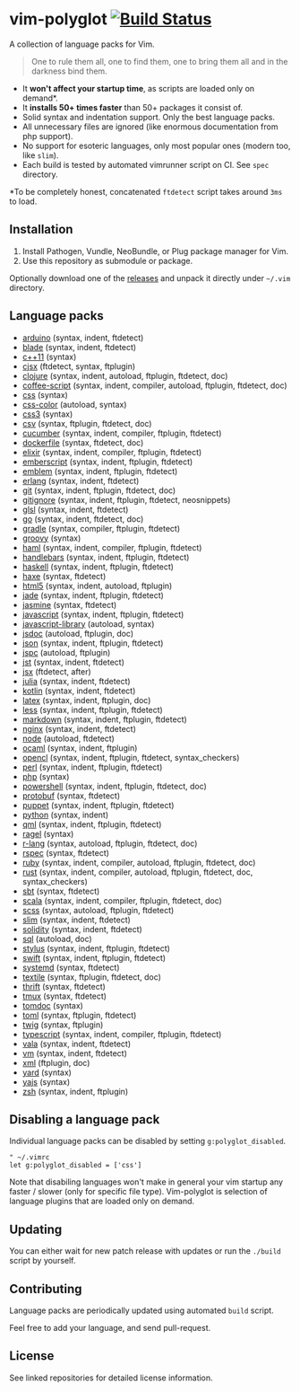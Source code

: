 # vim-polyglot [![Build Status](https://travis-ci.org/gisphm/vim-polyglot.svg)](https://travis-ci.org/gisphm/vim-polyglot)

A collection of language packs for Vim.

> One to rule them all, one to find them, one to bring them all and in the darkness bind them.

- It **won't affect your startup time**, as scripts are loaded only on demand\*.
- It **installs 50+ times faster** than 50+ packages it consist of.
- Solid syntax and indentation support. Only the best language packs.
- All unnecessary files are ignored (like enormous documentation from php support).
- No support for esoteric languages, only most popular ones (modern too, like `slim`).
- Each build is tested by automated vimrunner script on CI. See `spec` directory.

\*To be completely honest, concatenated `ftdetect` script takes around `3ms` to load.

## Installation

1. Install Pathogen, Vundle, NeoBundle, or Plug package manager for Vim.
2. Use this repository as submodule or package.

Optionally download one of the [releases](https://github.com/sheerun/vim-polyglot/releases) and unpack it directly under `~/.vim` directory.

## Language packs

- [arduino](https://github.com/sudar/vim-arduino-syntax) (syntax, indent, ftdetect)
- [blade](https://github.com/jwalton512/vim-blade) (syntax, indent, ftdetect)
- [c++11](https://github.com/octol/vim-cpp-enhanced-highlight) (syntax)
- [cjsx](https://github.com/mtscout6/vim-cjsx) (ftdetect, syntax, ftplugin)
- [clojure](https://github.com/guns/vim-clojure-static) (syntax, indent, autoload, ftplugin, ftdetect, doc)
- [coffee-script](https://github.com/kchmck/vim-coffee-script) (syntax, indent, compiler, autoload, ftplugin, ftdetect, doc)
- [css](https://github.com/JulesWang/css.vim) (syntax)
- [css-color](https://github.com/ap/vim-css-color) (autoload, syntax)
- [css3](https://github.com/hail2u/vim-css3-syntax) (syntax)
- [csv](https://github.com/chrisbra/csv.vim) (syntax, ftplugin, ftdetect, doc)
- [cucumber](https://github.com/tpope/vim-cucumber) (syntax, indent, compiler, ftplugin, ftdetect)
- [dockerfile](https://github.com/honza/dockerfile.vim) (syntax, ftdetect, doc)
- [elixir](https://github.com/elixir-lang/vim-elixir) (syntax, indent, compiler, ftplugin, ftdetect)
- [emberscript](https://github.com/heartsentwined/vim-ember-script) (syntax, indent, ftplugin, ftdetect)
- [emblem](https://github.com/heartsentwined/vim-emblem) (syntax, indent, ftplugin, ftdetect)
- [erlang](https://github.com/vim-erlang/vim-erlang-runtime) (syntax, indent, ftdetect)
- [git](https://github.com/tpope/vim-git) (syntax, indent, ftplugin, ftdetect, doc)
- [gitignore](https://github.com/gisphm/vim-gitignore) (syntax, indent, ftplugin, ftdetect, neosnippets)
- [glsl](https://github.com/tikhomirov/vim-glsl) (syntax, indent, ftdetect)
- [go](https://github.com/fatih/vim-go) (syntax, indent, ftdetect, doc)
- [gradle](https://github.com/gisphm/vim-gradle) (syntax, compiler, ftplugin, ftdetect)
- [groovy](https://github.com/vim-scripts/groovy.vim) (syntax)
- [haml](https://github.com/tpope/vim-haml) (syntax, indent, compiler, ftplugin, ftdetect)
- [handlebars](https://github.com/mustache/vim-mustache-handlebars) (syntax, indent, ftplugin, ftdetect)
- [haskell](https://github.com/neovimhaskell/haskell-vim) (syntax, indent, ftplugin, ftdetect)
- [haxe](https://github.com/yaymukund/vim-haxe) (syntax, ftdetect)
- [html5](https://github.com/othree/html5.vim) (syntax, indent, autoload, ftplugin)
- [jade](https://github.com/digitaltoad/vim-jade) (syntax, indent, ftplugin, ftdetect)
- [jasmine](https://github.com/glanotte/vim-jasmine) (syntax, ftdetect)
- [javascript](https://github.com/pangloss/vim-javascript) (syntax, indent, ftplugin, ftdetect)
- [javascript-library](https://github.com/othree/javascript-libraries-syntax.vim) (autoload, syntax)
- [jsdoc](https://github.com/heavenshell/vim-jsdoc) (autoload, ftplugin, doc)
- [json](https://github.com/elzr/vim-json) (syntax, indent, ftplugin, ftdetect)
- [jspc](https://github.com/othree/jspc.vim) (autoload, ftplugin)
- [jst](https://github.com/briancollins/vim-jst) (syntax, indent, ftdetect)
- [jsx](https://github.com/mxw/vim-jsx) (ftdetect, after)
- [julia](https://github.com/dcjones/julia-minimalist-vim) (syntax, indent, ftdetect)
- [kotlin](https://github.com/udalov/kotlin-vim) (syntax, indent, ftdetect)
- [latex](https://github.com/LaTeX-Box-Team/LaTeX-Box) (syntax, indent, ftplugin, doc)
- [less](https://github.com/groenewege/vim-less) (syntax, indent, ftplugin, ftdetect)
- [markdown](https://github.com/plasticboy/vim-markdown) (syntax, indent, ftplugin, ftdetect)
- [nginx](https://github.com/moskytw/nginx-contrib-vim) (syntax, indent, ftdetect)
- [node](https://github.com/moll/vim-node) (autoload, ftdetect)
- [ocaml](https://github.com/jrk/vim-ocaml) (syntax, indent, ftplugin)
- [opencl](https://github.com/petRUShka/vim-opencl) (syntax, indent, ftplugin, ftdetect, syntax_checkers)
- [perl](https://github.com/vim-perl/vim-perl) (syntax, indent, ftplugin, ftdetect)
- [php](https://github.com/StanAngeloff/php.vim) (syntax)
- [powershell](https://github.com/Persistent13/vim-ps1) (syntax, indent, ftplugin, ftdetect, doc)
- [protobuf](https://github.com/uarun/vim-protobuf) (syntax, ftdetect)
- [puppet](https://github.com/rodjek/vim-puppet) (syntax, indent, ftplugin, ftdetect)
- [python](https://github.com/mitsuhiko/vim-python-combined) (syntax, indent)
- [qml](https://github.com/peterhoeg/vim-qml) (syntax, indent, ftplugin, ftdetect)
- [ragel](https://github.com/jneen/ragel.vim) (syntax)
- [r-lang](https://github.com/jcfaria/Vim-R-plugin) (syntax, autoload, ftplugin, ftdetect, doc)
- [rspec](https://github.com/keith/rspec.vim) (syntax, ftdetect)
- [ruby](https://github.com/vim-ruby/vim-ruby) (syntax, indent, compiler, autoload, ftplugin, ftdetect, doc)
- [rust](https://github.com/rust-lang/rust.vim) (syntax, indent, compiler, autoload, ftplugin, ftdetect, doc, syntax_checkers)
- [sbt](https://github.com/derekwyatt/vim-sbt) (syntax, ftdetect)
- [scala](https://github.com/derekwyatt/vim-scala) (syntax, indent, compiler, ftplugin, ftdetect, doc)
- [scss](https://github.com/cakebaker/scss-syntax.vim) (syntax, autoload, ftplugin, ftdetect)
- [slim](https://github.com/slim-template/vim-slim) (syntax, indent, ftdetect)
- [solidity](https://github.com/ethereum/vim-solidity) (syntax, indent, ftdetect)
- [sql](https://github.com/gisphm/dbext.vim) (autoload, doc)
- [stylus](https://github.com/wavded/vim-stylus) (syntax, indent, ftplugin, ftdetect)
- [swift](https://github.com/keith/swift.vim) (syntax, indent, ftplugin, ftdetect)
- [systemd](https://github.com/kurayama/systemd-vim-syntax) (syntax, ftdetect)
- [textile](https://github.com/timcharper/textile.vim) (syntax, ftplugin, ftdetect, doc)
- [thrift](https://github.com/solarnz/thrift.vim) (syntax, ftdetect)
- [tmux](https://github.com/tejr/vim-tmux) (syntax, ftdetect)
- [tomdoc](https://github.com/wellbredgrapefruit/tomdoc.vim) (syntax)
- [toml](https://github.com/cespare/vim-toml) (syntax, ftplugin, ftdetect)
- [twig](https://github.com/qbbr/vim-twig) (syntax, ftplugin)
- [typescript](https://github.com/leafgarland/typescript-vim) (syntax, indent, compiler, ftplugin, ftdetect)
- [vala](https://github.com/tkztmk/vim-vala) (syntax, indent, ftdetect)
- [vm](https://github.com/lepture/vim-velocity) (syntax, indent, ftdetect)
- [xml](https://github.com/sukima/xmledit) (ftplugin, doc)
- [yard](https://github.com/noprompt/vim-yardoc) (syntax)
- [yajs](https://github.com/othree/yajs.vim) (syntax)
- [zsh](https://github.com/chrisbra/vim-zsh) (syntax, indent, ftplugin)

## Disabling a language pack

Individual language packs can be disabled by setting `g:polyglot_disabled`.

```viml
" ~/.vimrc
let g:polyglot_disabled = ['css']
```

Note that disabiling languages won't make in general your vim startup any faster / slower (only for specific file type). Vim-polyglot is selection of language plugins that are loaded only on demand.

## Updating

You can either wait for new patch release with updates or run the `./build` script by yourself.

## Contributing

Language packs are periodically updated using automated `build` script.

Feel free to add your language, and send pull-request.

## License

See linked repositories for detailed license information.
